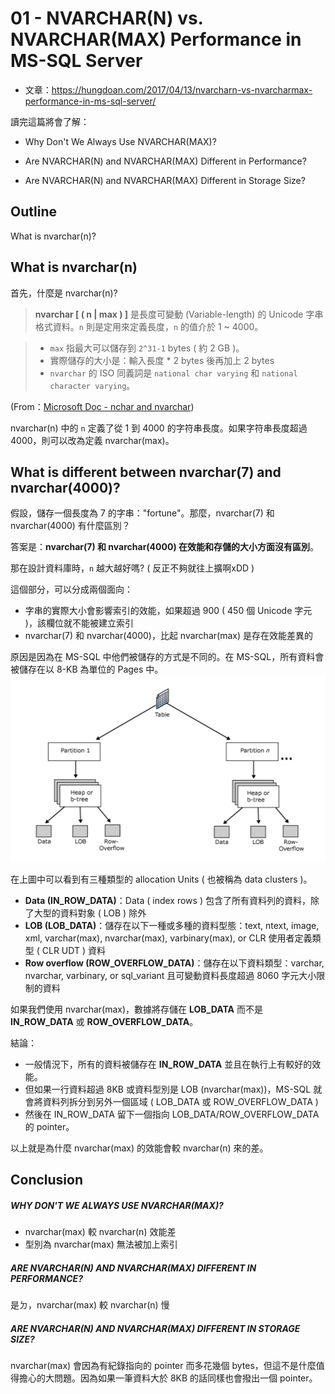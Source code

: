 # 01 - NVARCHAR(N) vs. NVARCHAR(MAX) Performance in MS-SQL Server
* 文章：https://hungdoan.com/2017/04/13/nvarcharn-vs-nvarcharmax-performance-in-ms-sql-server/

讀完這篇將會了解：
* Why Don't We Always Use NVARCHAR(MAX)?
* Are NVARCHAR(N) and NVARCHAR(MAX) Different in Performance?

* Are NVARCHAR(N) and NVARCHAR(MAX) Different in Storage Size?

## Outline
What is nvarchar(n)?

## What is nvarchar(n)
首先，什麼是 nvarchar(n)?

> **nvarchar [ ( n | max ) ]**
是長度可變動 (Variable-length) 的 Unicode 字串格式資料。`n` 則是定用來定義長度，`n` 的值介於 1 ~ 4000。

> * `max` 指最大可以儲存到 `2^31-1` bytes ( 約 2 GB )。
> * 實際儲存的大小是：輸入長度 * 2 bytes 後再加上 2 bytes
> * `nvarchar` 的 ISO 同義詞是 `national char varying` 和 `national character varying`。

(From：[Microsoft Doc - nchar and nvarchar](https://docs.microsoft.com/en-us/sql/t-sql/data-types/nchar-and-nvarchar-transact-sql?view=sql-server-ver16))

nvarchar(n) 中的 `n` 定義了從 1 到 4000 的字符串長度。如果字符串長度超過 4000，則可以改為定義 nvarchar(max)。

## What is different between nvarchar(7) and nvarchar(4000)?
假設，儲存一個長度為 7 的字串："fortune"。那麼，nvarchar(7) 和 nvarchar(4000) 有什麼區別？

答案是：**nvarchar(7) 和 nvarchar(4000) 在效能和存儲的大小方面沒有區別**。

那在設計資料庫時，`n` 越大越好嗎? ( 反正不夠就往上擴啊xDD )

這個部分，可以分成兩個面向：
* 字串的實際大小會影響索引的效能，如果超過 900 ( 450 個 Unicode 字元 )，該欄位就不能被建立索引
* nvarchar(7) 和 nvarchar(4000)，比起 nvarchar(max) 是存在效能差異的

原因是因為在 MS-SQL 中他們被儲存的方式是不同的。在 MS-SQL，所有資料會被儲存在以 8-KB 為單位的 Pages 中。
![](/images/data-type/1-1.png)

在上圖中可以看到有三種類型的 allocation Units ( 也被稱為 data clusters )。

* **Data (IN_ROW_DATA)**：Data ( index rows ) 包含了所有資料列的資料，除了大型的資料對象 ( LOB ) 除外
* **LOB (LOB_DATA)**：儲存在以下一種或多種的資料型態：text, ntext, image, xml, varchar(max), nvarchar(max), varbinary(max), or CLR 使用者定義類型 ( CLR UDT ) 資料
* **Row overflow (ROW_OVERFLOW_DATA)**：儲存在以下資料類型：varchar, nvarchar, varbinary, or sql_variant 且可變動資料長度超過 8060 字元大小限制的資料

如果我們使用 nvarchar(max)，數據將存儲在 **LOB_DATA** 而不是 **IN_ROW_DATA** 或 **ROW_OVERFLOW_DATA**。

結論：
* 一般情況下，所有的資料被儲存在 **IN_ROW_DATA** 並且在執行上有較好的效能。
* 但如果一行資料超過 8KB 或資料型別是 LOB (nvarchar(max))，MS-SQL 就會將資料列拆分到另外一個區域 ( LOB_DATA 或 ROW_OVERFLOW_DATA )
* 然後在 IN_ROW_DATA 留下一個指向 LOB_DATA/ROW_OVERFLOW_DATA 的 pointer。

以上就是為什麼 nvarchar(max) 的效能會較 nvarchar(n) 來的差。

## Conclusion
##### WHY DON'T WE ALWAYS USE NVARCHAR(MAX)?
* nvarchar(max) 較  nvarchar(n) 效能差
* 型別為 nvarchar(max) 無法被加上索引

##### ARE NVARCHAR(N) AND NVARCHAR(MAX) DIFFERENT IN PERFORMANCE?
是ㄉ，nvarchar(max) 較 nvarchar(n) 慢

##### ARE NVARCHAR(N) AND NVARCHAR(MAX) DIFFERENT IN STORAGE SIZE?
nvarchar(max) 會因為有紀錄指向的 pointer 而多花幾個 bytes，但這不是什麼值得擔心的大問題。因為如果一筆資料大於 8KB 的話同樣也會撥出一個 pointer。
